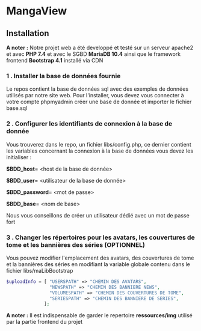 # MangaView


## Installation

**A noter :** Notre projet web a été developpé et testé sur un serveur apache2 et avec **PHP 7.4** et avec le SGBD **MariaDB 10.4** ainsi que le framework frontend **Bootstrap 4.1** installé via CDN

### 1 . Installer la base de données fournie

Le repos contient la base de données sql avec des exemples de données utilisés par notre site web. Pour l'installer, vous devez vous connecter à votre compte phpmyadmin créer une base de donnée et importer le fichier base.sql

### 2 . Configurer les identifiants de connexion à la base de donnée

Vous trouverez dans le repo, un fichier libs/config.php, ce dernier contient les variables concernant la connexion à la base de données vous devez les initialiser :

**$BDD_host**= \<host de la base de donnée\>

**$BDD_user**= \<utilisateur de la base de donnée\>

**$BDD_password**= \<mot de passe\>

**$BDD_base**= \<nom de base\> 

Nous vous conseillons de créer un utilisateur dédié avec un mot de passe fort

### 3 . Changer les répertoires pour les avatars, les couvertures de tome et les bannières des séries (OPTIONNEL)

Vous pouvez modifier l'emplacement des avatars, des couvertures de tome et la bannières des séries en modifiant la variable globale contenu dans le fichier libs/maLibBootstrap

```php 
$uploadInfo = [ "USERSPATH" => "CHEMIN DES AVATARS",
                "NEWSPATH" => "CHEMIN DES BANNIERE NEWS",
                "VOLUMESPATH" => "CHEMIN DES COUVERTURES DE TOME",
                "SERIESPATH" => "CHEMIN DES BANNIERE DE SERIES",
              ];
````

**A noter :** Il est indispensable de garder le repertoire **ressources/img** utilisé par la partie frontend du projet
